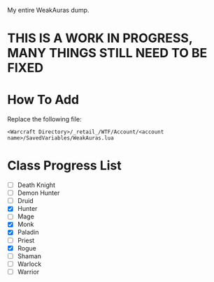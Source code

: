 My entire WeakAuras dump.

# THIS IS A WORK IN PROGRESS, MANY THINGS STILL NEED TO BE FIXED

# How To Add
Replace the following file:
```
<Warcraft Directory>/_retail_/WTF/Account/<account name>/SavedVariables/WeakAuras.lua
```

# Class Progress List
- [ ] Death Knight
- [ ] Demon Hunter
- [ ] Druid
- [X] Hunter
- [ ] Mage
- [X] Monk
- [X] Paladin
- [ ] Priest
- [X] Rogue
- [ ] Shaman
- [ ] Warlock
- [ ] Warrior